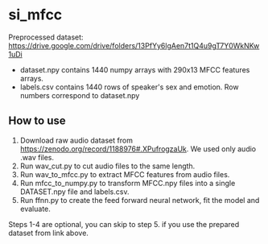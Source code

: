 # si_mfcc

Preprocessed dataset:
https://drive.google.com/drive/folders/13PfYy6lgAen7t1Q4u9gT7Y0WkNKw1uDi

* dataset.npy contains 1440 numpy arrays with 290x13 MFCC features arrays.
* labels.csv contains 1440 rows of speaker's sex and emotion. Row numbers correspond to dataset.npy

## How to use

1. Download raw audio dataset from https://zenodo.org/record/1188976#.XPufrogzaUk. We used only audio .wav files.
2. Run wav_cut.py to cut audio files to the same length.
3. Run wav_to_mfcc.py to extract MFCC features from audio files.
4. Run mfcc_to_numpy.py to transform MFCC.npy files into a single DATASET.npy file and labels.csv.
5. Run ffnn.py to create the feed forward neural network, fit the model and evaluate.

Steps 1-4 are optional, you can skip to step 5. if you use the prepared dataset from link above.
